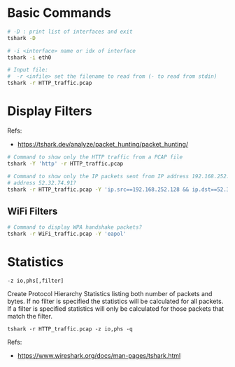 # Basic Commands
```sh
# -D : print list of interfaces and exit
tshark -D

# -i <interface> name or idx of interface
tshark -i eth0

# Input file:
#  -r <infile> set the filename to read from (- to read from stdin)
tshark -r HTTP_traffic.pcap
```
# Display Filters
Refs:
* <https://tshark.dev/analyze/packet_hunting/packet_hunting/>
```sh
# Command to show only the HTTP traffic from a PCAP file
tshark -Y 'http' -r HTTP_traffic.pcap

# Command to show only the IP packets sent from IP address 192.168.252.128 to IP
# address 52.32.74.91?
tshark -r HTTP_traffic.pcap -Y 'ip.src==192.168.252.128 && ip.dst==52.32.74.91'
```
## WiFi Filters
```sh
# Command to display WPA handshake packets?
tshark -r WiFi_traffic.pcap -Y 'eapol'
```

# Statistics

`-z io,phs[,filter]`

Create Protocol Hierarchy Statistics listing both number of packets and bytes. If no filter is specified the statistics will be calculated for all packets. If a filter is specified statistics will only be calculated for those packets that match the filter.

```
tshark -r HTTP_traffic.pcap -z io,phs -q
```

Refs:
* <https://www.wireshark.org/docs/man-pages/tshark.html>
